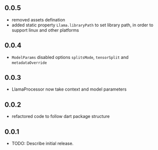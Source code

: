 ## 0.0.5

* removed assets defination
* added static property `Llama.libraryPath` to set library path, in order to support linux and other platforms

## 0.0.4

* `ModelParams` disabled options `splitsMode`, `tensorSplit` and `metadataOverride`

## 0.0.3

* LlamaProcessor now take context and model parameters

## 0.0.2

* refactored code to follow dart package structure

## 0.0.1

* TODO: Describe initial release.
